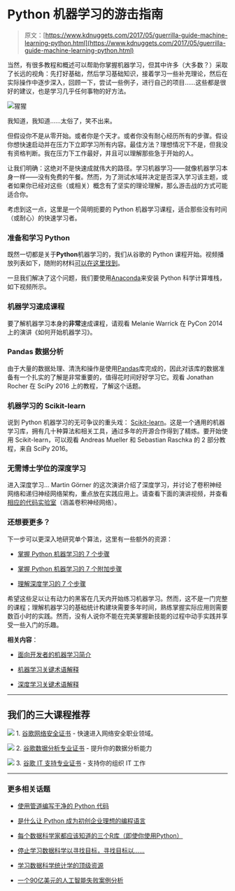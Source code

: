 # Python 机器学习的游击指南

> 原文：[https://www.kdnuggets.com/2017/05/guerrilla-guide-machine-learning-python.html](https://www.kdnuggets.com/2017/05/guerrilla-guide-machine-learning-python.html)

当然，有很多教程和概述可以帮助你掌握机器学习，但其中许多（大多数？）采取了长远的视角：先打好基础，然后学习基础知识，接着学习一些补充理论，然后在实际操作中逐步深入，回顾一下，尝试一些例子，进行自己的项目……这些都是很好的建议，也是学习几乎任何事物的好方法。

![猩猩](../Images/1925d5d126f2c94c9d2ec2dc18f27917.png)

我知道，我知道……太俗了，笑不出来。

但假设你不是从零开始。或者你是个天才。或者你没有耐心经历所有的步骤。假设你想快速启动并在压力下立即学习所有内容。最佳方法？理想情况下不是，但我没有资格判断。我在压力下工作最好，并且可以理解那些急于开始的人。

让我们明确：这绝对不是快速成就伟大的路径。学习机器学习——就像机器学习本身一样——没有免费的午餐。然而，为了测试水域并决定是否深入学习该主题，或者如果你已经对这些（或相关）概念有了坚实的理论理解，那么游击战的方式可能适合你。

考虑到这一点，这里是一个简明扼要的 Python 机器学习课程，适合那些没有时间（或耐心）的快速学习者。

### 准备和学习 Python

既然一切都是关于**Python**机器学习的，我们从谷歌的 Python 课程开始。视频播放列表如下，随附的材料[可以在这里找到](https://developers.google.com/edu/python/introduction)。

一旦我们解决了这个问题，我们要使用[Anaconda](https://www.continuum.io/DOWNLOADS)来安装 Python 科学计算堆栈，如下视频所示。

### 机器学习速成课程

要了解机器学习本身的**非常**速成课程，请观看 Melanie Warrick 在 PyCon 2014 上的演讲《如何开始机器学习》。

### Pandas 数据分析

由于大量的数据处理、清洗和操作是使用[Pandas](http://pandas.pydata.org/)库完成的，因此对该库的数据准备有一个扎实的了解是非常重要的，值得花时间好好学习它。观看 Jonathan Rocher 在 SciPy 2016 上的教程，了解这个话题。

### 机器学习的 Scikit-learn

说到 Python 机器学习的无可争议的重头戏： [Scikit-learn](http://scikit-learn.org/stable/)。这是一个通用的机器学习库，拥有几十种算法和相关工具，通过多年的开源合作得到了精炼。要开始使用 Scikit-learn，可以观看 Andreas Mueller 和 Sebastian Raschka 的 2 部分教程，来自 SciPy 2016。

### 无需博士学位的深度学习

进入深度学习... Martin Görner 的这次演讲介绍了深度学习，并讨论了卷积神经网络和递归神经网络架构，重点放在实践应用上。请查看下面的演讲视频，并查看 [相应的代码实验室](https://codelabs.developers.google.com/codelabs/cloud-tensorflow-mnist/#0)（涵盖卷积神经网络）。

### 还想要更多？

下一步可以更深入地研究单个算法，这里有一些额外的资源：

+   [掌握 Python 机器学习的 7 个步骤](/2015/11/seven-steps-machine-learning-python.html)

+   [掌握 Python 机器学习的 7 个附加步骤](/2017/03/seven-more-steps-machine-learning-python.html)

+   [理解深度学习的 7 个步骤](/2016/01/seven-steps-deep-learning.html)

希望这些足以让有动力的黑客在几天内开始练习机器学习。然而，这不是一门完整的课程；理解机器学习的基础统计构建块需要多年时间，熟练掌握实际应用则需要数百小时的实践。然而，没有人说你不能在完美掌握新技能的过程中动手实践并享受一些入门的乐趣。

**相关内容**：

+   [面向开发者的机器学习简介](/2016/11/intro-machine-learning-developers.html)

+   [机器学习关键术语解释](/2016/05/machine-learning-key-terms-explained.html)

+   [深度学习关键术语解释](/2016/10/deep-learning-key-terms-explained.html)

* * *

## 我们的三大课程推荐

![](../Images/0244c01ba9267c002ef39d4907e0b8fb.png) 1\. [谷歌网络安全证书](https://www.kdnuggets.com/google-cybersecurity) - 快速进入网络安全职业领域。

![](../Images/e225c49c3c91745821c8c0368bf04711.png) 2\. [谷歌数据分析专业证书](https://www.kdnuggets.com/google-data-analytics) - 提升你的数据分析能力

![](../Images/0244c01ba9267c002ef39d4907e0b8fb.png) 3\. [谷歌 IT 支持专业证书](https://www.kdnuggets.com/google-itsupport) - 支持你的组织 IT 工作

* * *

### 更多相关话题

+   [使用管道编写干净的 Python 代码](https://www.kdnuggets.com/2021/12/write-clean-python-code-pipes.html)

+   [是什么让 Python 成为初创企业理想的编程语言](https://www.kdnuggets.com/2021/12/makes-python-ideal-programming-language-startups.html)

+   [每个数据科学家都应该知道的三个R库（即使你使用Python）](https://www.kdnuggets.com/2021/12/three-r-libraries-every-data-scientist-know-even-python.html)

+   [停止学习数据科学以寻找目标，寻找目标以……](https://www.kdnuggets.com/2021/12/stop-learning-data-science-find-purpose.html)

+   [学习数据科学统计学的顶级资源](https://www.kdnuggets.com/2021/12/springboard-top-resources-learn-data-science-statistics.html)

+   [一个90亿美元的人工智能失败案例分析](https://www.kdnuggets.com/2021/12/9b-ai-failure-examined.html)

